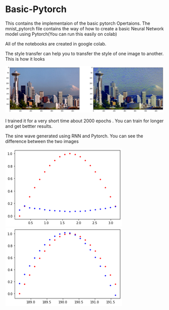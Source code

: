 # Basic-Pytorch

This contains the implementaion of the basic pytorch Opertaions.
The mnist_pytorch file contains the way of how to create a basic Neural Network model using Pytorch(You can run this easily on colab)

All of the notebooks are created in google colab.

The style transfer can help you to transfer the style of one image to another. This is how it looks

![](transfer.png)


I trained it for a very short time about 2000 epochs . You can train for longer and get bettter results.


The sine wave generated using RNN and Pytorch.
You can see the difference between the two images

![](sine.2png.png)
![](sine.png)
